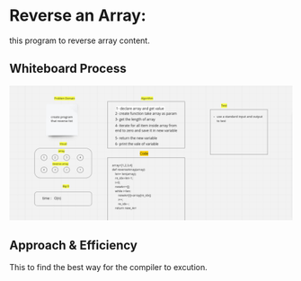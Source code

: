 # Reverse an Array:

this program to reverse array content.

## Whiteboard Process

![](ReverseArray.png)

## Approach & Efficiency

This to find the best way for the compiler to excution.
